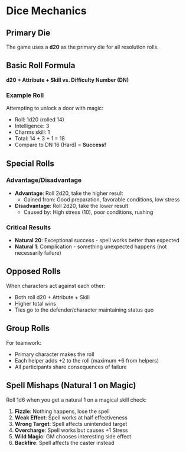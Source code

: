 # Dice Mechanics

## Primary Die
The game uses a **d20** as the primary die for all resolution rolls.

## Basic Roll Formula
**d20 + Attribute + Skill vs. Difficulty Number (DN)**

### Example Roll
Attempting to unlock a door with magic:
- Roll: 1d20 (rolled 14)
- Intelligence: 3
- Charms skill: 1
- Total: 14 + 3 + 1 = 18
- Compare to DN 16 (Hard) = **Success!**

## Special Rolls

### Advantage/Disadvantage
- **Advantage**: Roll 2d20, take the higher result
  - Gained from: Good preparation, favorable conditions, low stress
- **Disadvantage**: Roll 2d20, take the lower result
  - Caused by: High stress (10), poor conditions, rushing

### Critical Results
- **Natural 20**: Exceptional success - spell works better than expected
- **Natural 1**: Complication - something unexpected happens (not necessarily failure)

## Opposed Rolls
When characters act against each other:
- Both roll d20 + Attribute + Skill
- Higher total wins
- Ties go to the defender/character maintaining status quo

## Group Rolls
For teamwork:
- Primary character makes the roll
- Each helper adds +2 to the roll (maximum +6 from helpers)
- All participants share consequences of failure

## Spell Mishaps (Natural 1 on Magic)
Roll 1d6 when you get a natural 1 on a magical skill check:
1. **Fizzle**: Nothing happens, lose the spell
2. **Weak Effect**: Spell works at half effectiveness
3. **Wrong Target**: Spell affects unintended target
4. **Overcharge**: Spell works but causes +1 Stress
5. **Wild Magic**: GM chooses interesting side effect
6. **Backfire**: Spell affects the caster instead
